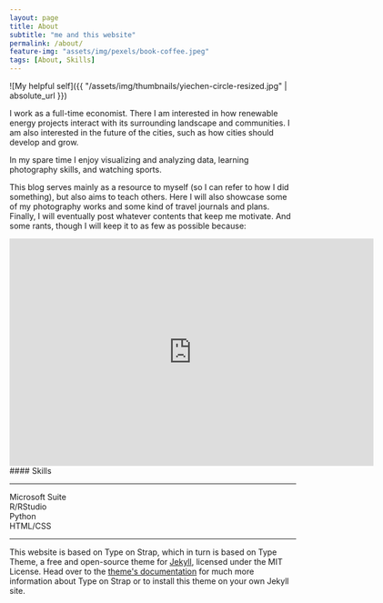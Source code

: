 ```yaml
---
layout: page
title: About
subtitle: "me and this website" 
permalink: /about/
feature-img: "assets/img/pexels/book-coffee.jpeg"
tags: [About, Skills]
---
```


![My helpful self]({{ "/assets/img/thumbnails/yiechen-circle-resized.jpg" | absolute_url }})

I work as a full-time economist. There I am interested in how renewable energy projects interact with its surrounding landscape and communities. I am also interested in the future of the cities, such as how cities should develop and grow.

In my spare time I enjoy visualizing and analyzing data, learning photography skills, and watching sports.

This blog serves mainly as a resource to myself (so I can refer to how I did something), but also aims to teach others. Here I will also showcase some of my photography works and some kind of travel journals and plans. Finally, I will eventually post whatever contents that keep me motivate. And some rants, though I will keep it to as few as possible because:

<iframe width="640" height="400" src="https://www.youtube.com/embed/L9VBpbnXhWk" frameborder="0" allow="autoplay; encrypted-media" allowfullscreen></iframe>
<br>
#### Skills
<hr />

<div class="container-fluid"> <!-- Skill Container -->
<!-- Skill: Microsoft Suite START -->
<div class="row"> 
<div class="col-md-3">
<span class="progress-label">Microsoft Suite</span> <!-- Skill Name-->
</div>
<div class="col-md-9">
<div class="progress progress-skill">
<div class="progress-bar progress-bar-success" role="progressbar" aria-valuenow="90" aria-valuemin="0" aria-valuemax="100" style="width:90%;"> <!-- Skill Proficiency-->
</div>
</div>
</div>
</div> 
<!-- Skill: Microsoft Suite END -->
<!-- Skill: R START -->
<div class="row"> 
<div class="col-md-3">
<span class="progress-label">R/RStudio</span> <!-- Skill Name-->
</div>
<div class="col-md-9">
<div class="progress progress-skill">
<div class="progress-bar progress-bar-info" role="progressbar" aria-valuenow="70" aria-valuemin="0" aria-valuemax="100" style="width:70%;"> <!-- Skill Proficiency-->
</div>
</div>
</div>
</div> 
<!-- Skill: R END -->
<!-- Skill: Python START -->
<div class="row"> 
<div class="col-md-3">
<span class="progress-label">Python</span> <!-- Skill Name-->
</div>
<div class="col-md-9">
<div class="progress progress-skill">
<div class="progress-bar progress-bar-warning" role="progressbar" aria-valuenow="25" aria-valuemin="0" aria-valuemax="100" style="width:25%;"> <!-- Skill Proficiency-->
</div>
</div>
</div>
</div> 
<!-- Skill: Python END -->

<!-- Skill: HTML/CSS START -->
<div class="row"> 
<div class="col-md-3">
<span class="progress-label">HTML/CSS</span> <!-- Skill Name-->
</div>
<div class="col-md-9">
<div class="progress progress-skill">
<div class="progress-bar progress-bar-warning" role="progressbar" aria-valuenow="20" aria-valuemin="0" aria-valuemax="100" style="width:20%;"> <!-- Skill Proficiency-->
</div>
</div>
</div>
</div> 
<!-- Skill: HTML/CSS END -->
</div> <!-- Skill Container -->

<hr>

This website is based on Type on Strap, which in turn is based on Type Theme, a free and open-source theme for [Jekyll](http://jekyllrb.com/), licensed under the MIT License. Head over to the [theme's documentation](https://github.io/sylhare/Type-on-Strap) for much more information about Type on Strap or to install this theme on your own Jekyll site.

